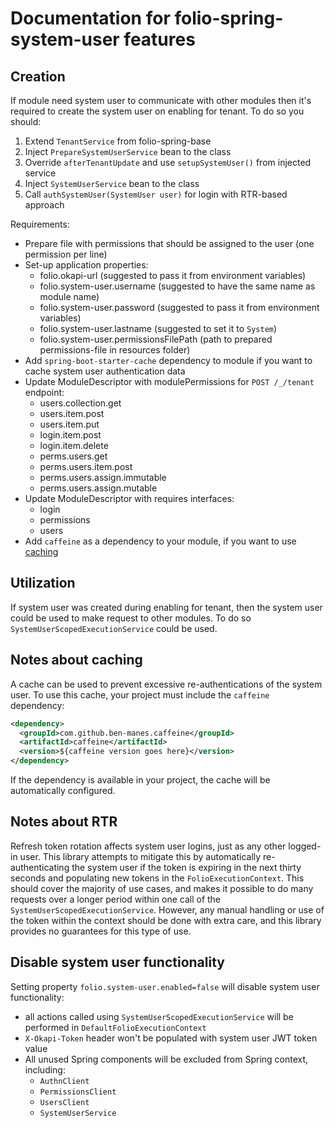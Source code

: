 # Documentation for folio-spring-system-user features

## Creation

If module need system user to communicate with other modules then it's required to create the system
user on enabling for tenant. To do so you should:

1. Extend `TenantService` from folio-spring-base
2. Inject `PrepareSystemUserService` bean to the class
3. Override `afterTenantUpdate` and use `setupSystemUser()` from injected service
4. Inject `SystemUserService` bean to the class 
5. Call `authSystemUser(SystemUser user)` for login with RTR-based approach 

Requirements:

* Prepare file with permissions that should be assigned to the user (one permission per line)
* Set-up application properties:
    * folio.okapi-url (suggested to pass it from environment variables)
    * folio.system-user.username (suggested to have the same name as module name)
    * folio.system-user.password (suggested to pass it from environment variables)
    * folio.system-user.lastname (suggested to set it to `System`)
    * folio.system-user.permissionsFilePath (path to prepared permissions-file in resources folder)
* Add `spring-boot-starter-cache` dependency to module if you want to cache system user authentication data
* Update ModuleDescriptor with modulePermissions for `POST /_/tenant` endpoint:
    * users.collection.get
    * users.item.post
    * users.item.put
    * login.item.post
    * login.item.delete
    * perms.users.get
    * perms.users.item.post
    * perms.users.assign.immutable
    * perms.users.assign.mutable
* Update ModuleDescriptor with requires interfaces:
    * login
    * permissions
    * users
* Add `caffeine` as a dependency to your module, if you want to use [caching](#notes-about-caching)

## Utilization

If system user was created during enabling for tenant, then the system user could be used to make request
to other modules. To do so `SystemUserScopedExecutionService` could be used.

## Notes about caching

A cache can be used to prevent excessive re-authentications of the system user. To use this cache, your project must include the `caffeine` dependency:

```xml
<dependency>
  <groupId>com.github.ben-manes.caffeine</groupId>
  <artifactId>caffeine</artifactId>
  <version>${caffeine version goes here}</version>
</dependency>
```

If the dependency is available in your project, the cache will be automatically configured.

## Notes about RTR

Refresh token rotation affects system user logins, just as any other logged-in user. This library attempts to mitigate this by automatically re-authenticating the system user if the token is expiring in the next thirty seconds and populating new tokens in the `FolioExecutionContext`. This should cover the majority of use cases, and makes it possible to do many requests over a longer period within one call of the `SystemUserScopedExecutionService`. However, any manual handling or use of the token within the context should be done with extra care, and this library provides no guarantees for this type of use.

## Disable system user functionality

Setting property `folio.system-user.enabled=false` will disable system user functionality:
* all actions called using `SystemUserScopedExecutionService` will be performed in `DefaultFolioExecutionContext`
* `X-Okapi-Token` header won't be populated with system user JWT token value
* All unused Spring components will be excluded from Spring context, including:
  * `AuthnClient`
  * `PermissionsClient`
  * `UsersClient`
  * `SystemUserService`
